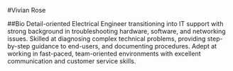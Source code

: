 #Vivian Rose

##Bio
Detail-oriented Electrical Engineer transitioning into IT support with strong background in troubleshooting hardware, software, and networking issues. Skilled at diagnosing complex technical problems, providing step-by-step guidance to end-users, and documenting procedures. Adept at working in fast-paced, team-oriented environments with excellent communication and customer service skills.

